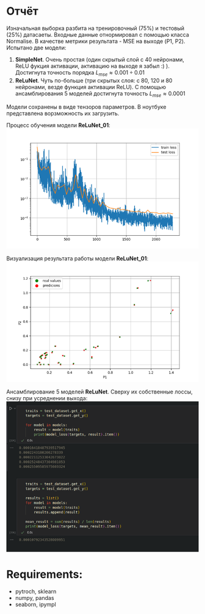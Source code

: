 # Отчёт

Изначальная выборка разбита на тренировочный (75%) и тестовый (25%) датасаеты. Входные данные отнормировал с помощью класса Normalise. В качестве метрики результата - MSE на выходе (P1, P2). Испытано две модели:
1) **SimpleNet**. Очень простая (один скрытый слой с 40 нейронами, ReLU фукция активации, активацию на выходе я забыл :) ). Достигнута точность порядка $L_{mse} \approx 0.001 \div 0.01$ 
2) **ReLuNet**. Чуть по-больше (три скрытых слоя: с 80, 120 и 80 нейронами, везде функция активации ReLU). С помощью ансамблирования 5 моделей достигнута точность $L_{mse} \approx 0.0001$ 

Модели сохранены в виде тензоров параметров. В ноутбуке представлена ворзможность их загрузить.

Процесс обучения модели **ReLuNet_01**:
![plot1](models/ReLuNet_01_train_loss.png)

Визуализация результата работы модели **ReLuNet_01**:
![plot2](models/ReLuNet_01_visualisation.png)

Ансамблирование 5 моделей **ReLuNet**. Сверху их собственные лоссы, снизу при усреднении выхода:
![plot3](models/ansamble.png)


# Requirements:
- pytroch, sklearn
- numpy, pandas
- seaborn, ipympl 

